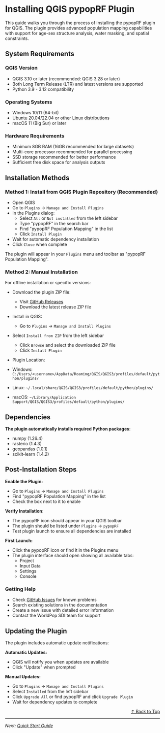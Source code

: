 # Installing QGIS pypopRF Plugin

This guide walks you through the process of installing the pypopRF plugin for QGIS. The plugin provides advanced population mapping capabilities with support for age-sex structure analysis, water masking, and spatial constraints.  
  
## System Requirements

### QGIS Version  
 - QGIS 3.10 or later (recommended: QGIS 3.28 or later)  
 - Both Long Term Release (LTR) and latest versions are supported  
 - Python 3.9 - 3.12 compatibility  
  
### Operating Systems  
 - Windows 10/11 (64-bit)  
 - Ubuntu 20.04/22.04 or other Linux distributions  
 - macOS 11 (Big Sur) or later  
  
### Hardware Requirements  
 - Minimum 8GB RAM (16GB recommended for large datasets)  
 - Multi-core processor recommended for parallel processing  
 - SSD storage recommended for better performance  
 - Sufficient free disk space for analysis outputs  
  
## Installation Methods

### Method 1: Install from QGIS Plugin Repository (Recommended)  
  
 - Open QGIS  
 - Go to `Plugins` → `Manage and Install Plugins`  
 - In the Plugins dialog:  
	- Select `All` or `Not installed` from the left sidebar  
	- Type "pypopRF" in the search bar  
	- Find "pypopRF Population Mapping" in the list  
	- Click `Install Plugin`  
 - Wait for automatic dependency installation  
 - Click `Close` when complete  
  
The plugin will appear in your `Plugins` menu and toolbar as "pypopRF Population Mapping".  
  
### Method 2: Manual Installation  
  
For offline installation or specific versions:  
  
 - Download the plugin ZIP file:  
	- Visit [GitHub Releases](https://github.com/wpgp/QGIS-pypopRF/releases)  
	- Download the latest release ZIP file  
  
 - Install in QGIS:  
	- Go to `Plugins` → `Manage and Install Plugins`  
 - Select `Install from ZIP` from the left sidebar  
	- Click `Browse` and select the downloaded ZIP file  
	- Click `Install Plugin`  
  
 - Plugin Location:  
 - Windows: `C:/Users/<username>/AppData/Roaming/QGIS/QGIS3/profiles/default/python/plugins/`  
 - Linux: `~/.local/share/QGIS/QGIS3/profiles/default/python/plugins/`  
 - macOS: `~/Library/Application Support/QGIS/QGIS3/profiles/default/python/plugins/`  
  
## Dependencies  
  
**The plugin automatically installs required Python packages:** 

 - numpy (1.26.4)   
 - rasterio (1.4.3)
 - geopandas (1.0.1)
 - scikit-learn (1.4.2)

## Post-Installation Steps

**Enable the Plugin:**  

 - Go to `Plugins` → `Manage and Install Plugins`  
 - Find "pypopRF Population Mapping" in the list  
 - Check the box next to it to enable  
  
**Verify Installation:**  

 - The pypopRF icon should appear in your QGIS toolbar  
 - The plugin should be listed under `Plugins` → `pypopRF`  
 - Test plugin launch to ensure all dependencies are installed  
  
**First Launch:**  

 - Click the pypopRF icon or find it in the Plugins menu  
 - The plugin interface should open showing all available tabs:  
	 - Project  
	 - Input Data  
	 - Settings  
	 - Console  
  
### Getting Help  

- Check [GitHub Issues](https://github.com/wpgp/QGIS-pypopRF/issues) for known problems  
- Search existing solutions in the documentation  
- Create a new issue with detailed error information  
- Contact the WorldPop SDI team for support  
  
## Updating the Plugin  
  
The plugin includes automatic update notifications:  
  
**Automatic Updates:**  

 - QGIS will notify you when updates are available  
 - Click "Update" when prompted  
  
**Manual Updates:**  

 - Go to `Plugins` → `Manage and Install Plugins`  
 - Select `Installed` from the left sidebar  
 - Click `Upgrade All` or find pypopRF and click `Upgrade Plugin`  
 - Wait for dependency updates to complete  

  
<div align="right">  
  <a href="#top">↑ Back to Top</a>  
</div>  
  
---  
  
*Next: [Quick Start Guide](quickstart.md)*